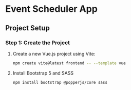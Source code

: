 # Event Scheduler App

## Project Setup

### Step 1: Create the Project

1. Create a new Vue.js project using Vite:
   ```sh
   npm create vite@latest frontend -- --template vue

2. Install Bootstrap 5 and SASS
   ```sh
   npm install bootstrap @popperjs/core sass